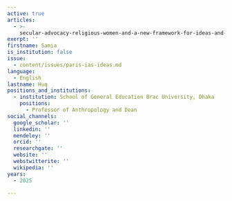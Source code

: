 ```yaml
---
active: true
articles:
  - >-
    secular-advocacy-religious-women-and-a-new-framework-for-ideas-and-action-challenges-and-possibilities-from-bangladesh
exerpt: ''
firstname: Samia
is_institution: false
issue:
  - content/issues/paris-ias-ideas.md
language:
  - English
lastname: Huq
positions_and_institutions:
  - institution: School of General Education Brac University, Dhaka
    positions:
      - Professor of Anthropology and Dean
social_channels:
  google_scholar: ''
  linkedin: ''
  mendeley: ''
  orcid: ''
  researchgate: ''
  website: ''
  webstwitterite: ''
  wikipedia: ''
years:
  - 2025

---
```

